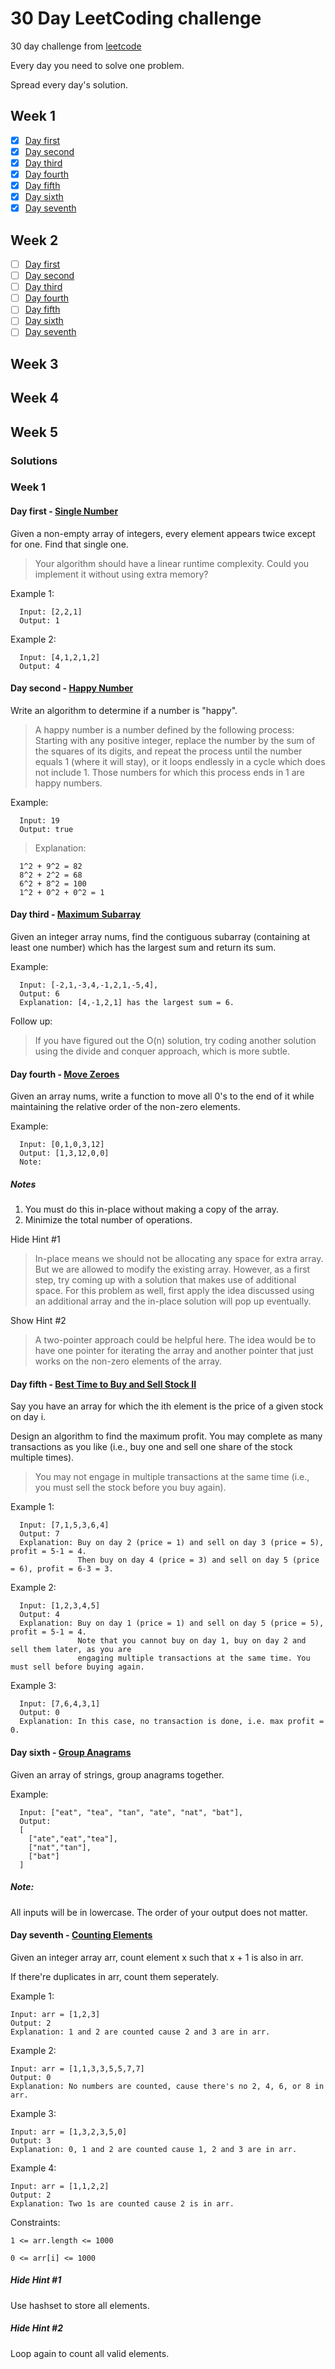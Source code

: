 # 30 Day LeetCoding challenge

30 day challenge from [leetcode](https://leetcode.com/explore/other/card/30-day-leetcoding-challenge)

Every day you need to solve one problem.

Spread every day's solution.

## Week 1

- [x] [Day first](https://github.com/anatoliykant/30-Day-LeetCoding-Challenge/new/master?readme=1#day-first---single-number)
- [x] [Day second](https://github.com/anatoliykant/30-Day-LeetCoding-Challenge/new/master?readme=1#day-second---happy-number)
- [x] [Day third](https://github.com/anatoliykant/30-Day-LeetCoding-Challenge/new/master?readme=1#day-third---maximum-subarray)
- [x] [Day fourth](https://github.com/anatoliykant/30-Day-LeetCoding-Challenge/blob/master/README.md#day-fourth---move-zeroes)
- [x] [Day fifth](https://github.com/anatoliykant/30-Day-LeetCoding-Challenge/blob/master/README.md#day-fifth---best-time-to-buy-and-sell-stock-ii)
- [x] [Day sixth](https://github.com/anatoliykant/30-Day-LeetCoding-Challenge/blob/master/README.md#day-sixth---group-anagrams)
- [x] [Day seventh](https://github.com/anatoliykant/30-Day-LeetCoding-Challenge/blob/master/README.md#day-seventh---counting-elements)

## Week 2

- [ ] [Day first]()
- [ ] [Day second]()
- [ ] [Day third]()
- [ ] [Day fourth]()
- [ ] [Day fifth]()
- [ ] [Day sixth]()
- [ ] [Day seventh]()

## Week 3
## Week 4
## Week 5

### Solutions

### Week 1

#### Day first - [Single Number](https://leetcode.com/explore/featured/card/30-day-leetcoding-challenge/528/week-1/3283)
Given a non-empty array of integers, every element appears twice except for one. Find that single one.

> Your algorithm should have a linear runtime complexity. Could you implement it without using extra memory?


Example 1:
```
  Input: [2,2,1]
  Output: 1
```

Example 2:
```
  Input: [4,1,2,1,2]
  Output: 4
```

#### Day second - [Happy Number](https://leetcode.com/explore/other/card/30-day-leetcoding-challenge/528/week-1/3284)

Write an algorithm to determine if a number is "happy".

> A happy number is a number defined by the following process: Starting with  any positive integer, replace the number by the sum of the squares of its  digits, and repeat the process until the number equals 1 (where it will  stay), or it loops endlessly in a cycle which does not include 1. Those  numbers for which this process ends in 1 are happy numbers.

Example:
```
  Input: 19
  Output: true
```

>Explanation:
```
  1^2 + 9^2 = 82
  8^2 + 2^2 = 68
  6^2 + 8^2 = 100
  1^2 + 0^2 + 0^2 = 1
```

#### Day third - [Maximum Subarray](https://leetcode.com/explore/other/card/30-day-leetcoding-challenge/528/week-1/3285)

Given an integer array nums, find the contiguous subarray (containing at least one number) which has the largest sum and return its sum.

Example:
```
  Input: [-2,1,-3,4,-1,2,1,-5,4],
  Output: 6
  Explanation: [4,-1,2,1] has the largest sum = 6.
 ```
 
Follow up:
> If you have figured out the O(n) solution, try coding another solution using the divide and conquer approach, which is more subtle.

#### Day fourth - [Move Zeroes](https://leetcode.com/explore/other/card/30-day-leetcoding-challenge/528/week-1/3286)

Given an array nums, write a function to move all 0's to the end of it while maintaining the relative order of the non-zero elements.

Example:
```
  Input: [0,1,0,3,12]
  Output: [1,3,12,0,0]
  Note:
```
##### Notes
1. You must do this in-place without making a copy of the array.
2. Minimize the total number of operations.

  Hide Hint #1
  
> In-place means we should not be allocating any space for extra array. But we are allowed to modify the existing array. However, as a first step, try coming up with a solution that makes use of additional space. For this problem as well, first apply the idea discussed using an additional array and the in-place solution will pop up eventually.
  
  Show Hint #2
  
> A two-pointer approach could be helpful here. The idea would be to have one pointer for iterating the array and another pointer that just works on the non-zero elements of the array.

#### Day fifth - [Best Time to Buy and Sell Stock II](https://leetcode.com/explore/other/card/30-day-leetcoding-challenge/528/week-1/3287)

Say you have an array for which the ith element is the price of a given stock on day i.

Design an algorithm to find the maximum profit. You may complete as many transactions as you like (i.e., buy one and sell one share of the stock multiple times).

> You may not engage in multiple transactions at the same time (i.e., you must sell the stock before you buy again).

Example 1:
```
  Input: [7,1,5,3,6,4]
  Output: 7
  Explanation: Buy on day 2 (price = 1) and sell on day 3 (price = 5), profit = 5-1 = 4.
               Then buy on day 4 (price = 3) and sell on day 5 (price = 6), profit = 6-3 = 3.
```
Example 2:
```
  Input: [1,2,3,4,5]
  Output: 4
  Explanation: Buy on day 1 (price = 1) and sell on day 5 (price = 5), profit = 5-1 = 4.
               Note that you cannot buy on day 1, buy on day 2 and sell them later, as you are
               engaging multiple transactions at the same time. You must sell before buying again.
```
Example 3:
```
  Input: [7,6,4,3,1]
  Output: 0
  Explanation: In this case, no transaction is done, i.e. max profit = 0.
```

#### Day sixth - [Group Anagrams](https://leetcode.com/explore/other/card/30-day-leetcoding-challenge/528/week-1/3288)
  
Given an array of strings, group anagrams together.

Example:
```
  Input: ["eat", "tea", "tan", "ate", "nat", "bat"],
  Output:
  [
    ["ate","eat","tea"],
    ["nat","tan"],
    ["bat"]
  ]
```
##### Note:

All inputs will be in lowercase.
The order of your output does not matter.

#### Day seventh - [Counting Elements](https://leetcode.com/explore/other/card/30-day-leetcoding-challenge/528/week-1/3289)

Given an integer array arr, count element x such that x + 1 is also in arr.

If there're duplicates in arr, count them seperately.

Example 1:
```
Input: arr = [1,2,3]
Output: 2
Explanation: 1 and 2 are counted cause 2 and 3 are in arr.
```

Example 2:
```
Input: arr = [1,1,3,3,5,5,7,7]
Output: 0
Explanation: No numbers are counted, cause there's no 2, 4, 6, or 8 in arr.
```

Example 3:
```
Input: arr = [1,3,2,3,5,0]
Output: 3
Explanation: 0, 1 and 2 are counted cause 1, 2 and 3 are in arr.
```

Example 4:
```
Input: arr = [1,1,2,2]
Output: 2
Explanation: Two 1s are counted cause 2 is in arr.
```

Constraints:

`1 <= arr.length <= 1000`

`0 <= arr[i] <= 1000`

#####   Hide Hint #1  
Use hashset to store all elements.

#####   Hide Hint #2  
Loop again to count all valid elements.
